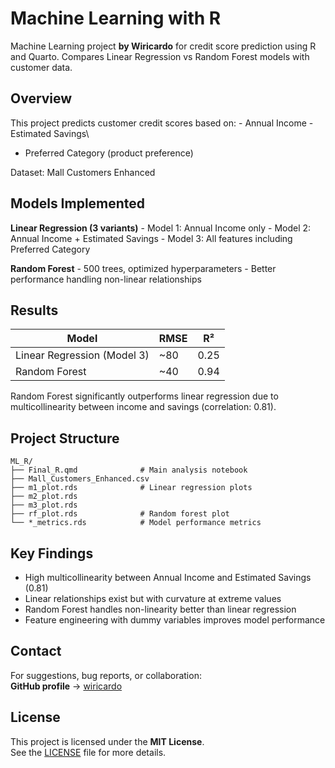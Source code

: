 # Machine Learning with R

Machine Learning project **by Wiricardo** for credit score prediction using R and Quarto. Compares Linear Regression vs Random Forest models with customer data.

## Overview

This project predicts customer credit scores based on: - Annual Income - Estimated Savings\
- Preferred Category (product preference)

Dataset: Mall Customers Enhanced

## Models Implemented

**Linear Regression (3 variants)** - Model 1: Annual Income only - Model 2: Annual Income + Estimated Savings - Model 3: All features including Preferred Category

**Random Forest** - 500 trees, optimized hyperparameters - Better performance handling non-linear relationships

## Results

| Model                       | RMSE  | R²   |
|-----------------------------|-------|------|
| Linear Regression (Model 3) | \~80 | 0.25 |
| Random Forest               | \~40  | 0.94 |

Random Forest significantly outperforms linear regression due to multicollinearity between income and savings (correlation: 0.81).

## Project Structure

```         
ML_R/
├── Final_R.qmd              # Main analysis notebook
├── Mall_Customers_Enhanced.csv
├── m1_plot.rds              # Linear regression plots
├── m2_plot.rds
├── m3_plot.rds
├── rf_plot.rds              # Random forest plot
└── *_metrics.rds            # Model performance metrics
```

## Key Findings

-   High multicollinearity between Annual Income and Estimated Savings (0.81)
-   Linear relationships exist but with curvature at extreme values
-   Random Forest handles non-linearity better than linear regression
-   Feature engineering with dummy variables improves model performance

## Contact

For suggestions, bug reports, or collaboration:\
**GitHub profile** → [wiricardo](https://github.com/wiricardo)

## License

This project is licensed under the **MIT License**.\
See the [LICENSE](LICENSE) file for more details.
